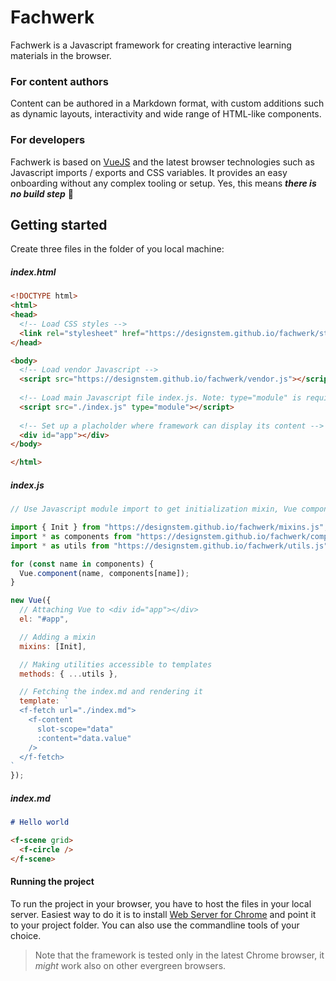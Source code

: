 # Fachwerk

Fachwerk is a Javascript framework for creating interactive learning materials in the browser.

### For content authors

Content can be authored in a Markdown format, with custom additions such as dynamic layouts, interactivity and wide range of HTML-like components.

### For developers

Fachwerk is based on [VueJS](https://vuejs.org) and the latest browser technologies such as Javascript imports / exports and CSS variables. It provides an easy onboarding without any complex tooling or setup. Yes, this means ***there is no build step*** 🦄

## Getting started

Create three files in the folder of you local machine:

##### index.html

```html
<!DOCTYPE html>
<html>
<head>
  <!-- Load CSS styles -->
  <link rel="stylesheet" href="https://designstem.github.io/fachwerk/styles.css">
</head>

<body>
  <!-- Load vendor Javascript -->
  <script src="https://designstem.github.io/fachwerk/vendor.js"></script>
  
  <!-- Load main Javascript file index.js. Note: type="module" is required! -->
  <script src="./index.js" type="module"></script>
  
  <!-- Set up a placholder where framework can display its content -->
  <div id="app"></div>  
</body>

</html>
```

##### index.js

```js
// Use Javascript module import to get initialization mixin, Vue components and utility functions

import { Init } from "https://designstem.github.io/fachwerk/mixins.js";
import * as components from "https://designstem.github.io/fachwerk/components.js";
import * as utils from "https://designstem.github.io/fachwerk/utils.js";

for (const name in components) {
  Vue.component(name, components[name]);
}

new Vue({
  // Attaching Vue to <div id="app"></div>
  el: "#app",

  // Adding a mixin
  mixins: [Init],

  // Making utilities accessible to templates
  methods: { ...utils },

  // Fetching the index.md and rendering it
  template: `                         
  <f-fetch url="./index.md">
    <f-content
      slot-scope="data"
      :content="data.value"
    />
  </f-fetch>
`
});
```

##### index.md
```md
# Hello world

<f-scene grid>
  <f-circle />
</f-scene>
```
#### Running the project

To run the project in your browser, you have to host the files in your local server. Easiest way to do it is to install [Web Server for Chrome](https://chrome.google.com/webstore/detail/web-server-for-chrome/ofhbbkphhbklhfoeikjpcbhemlocgigb?hl=en) and point it to your project folder. You can also use the commandline tools of your choice.

> Note that the framework is tested only in the latest Chrome browser, it *might* work also on other evergreen browsers.
